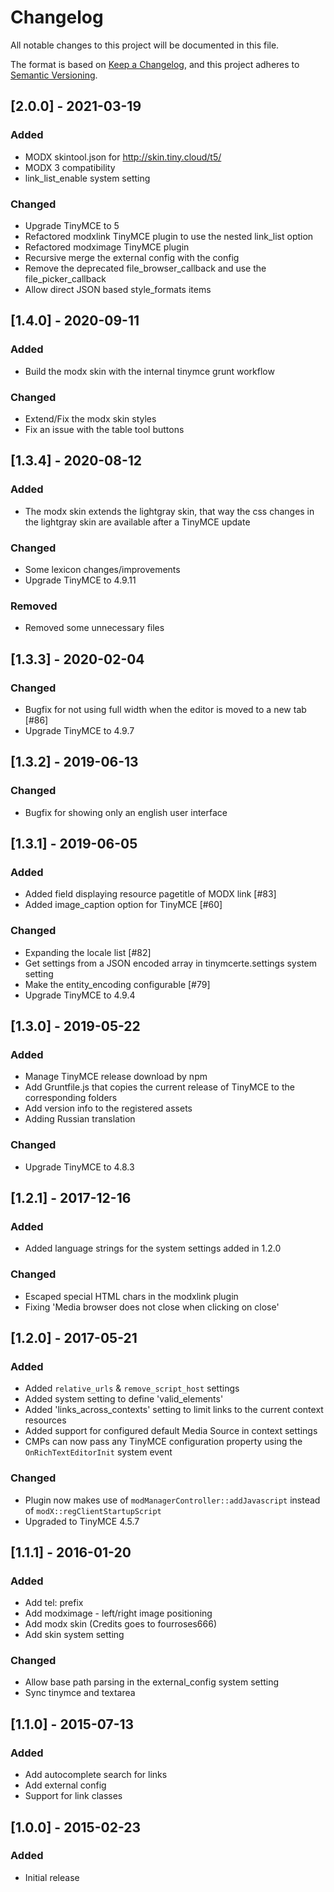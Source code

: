 # Changelog

All notable changes to this project will be documented in this file.

The format is based on [Keep a Changelog](https://keepachangelog.com/en/1.0.0/),
and this project adheres to [Semantic Versioning](https://semver.org/spec/v2.0.0.html).

## [2.0.0] - 2021-03-19

### Added

- MODX skintool.json for http://skin.tiny.cloud/t5/
- MODX 3 compatibility
- link_list_enable system setting

### Changed

- Upgrade TinyMCE to 5
- Refactored modxlink TinyMCE plugin to use the nested link_list option
- Refactored modximage TinyMCE plugin
- Recursive merge the external config with the config
- Remove the deprecated file_browser_callback and use the file_picker_callback 
- Allow direct JSON based style_formats items

## [1.4.0] - 2020-09-11

### Added

- Build the modx skin with the internal tinymce grunt workflow

### Changed

- Extend/Fix the modx skin styles
- Fix an issue with the table tool buttons

## [1.3.4] - 2020-08-12

### Added

- The modx skin extends the lightgray skin, that way the css changes in the lightgray skin are available after a TinyMCE update

### Changed

- Some lexicon changes/improvements
- Upgrade TinyMCE to 4.9.11

### Removed

- Removed some unnecessary files

## [1.3.3] - 2020-02-04

### Changed

- Bugfix for not using full width when the editor is moved to a new tab [#86]
- Upgrade TinyMCE to 4.9.7

## [1.3.2] - 2019-06-13

### Changed

- Bugfix for showing only an english user interface

## [1.3.1] - 2019-06-05

### Added

- Added field displaying resource pagetitle of MODX link [#83]
- Added image_caption option for TinyMCE [#60]

### Changed

- Expanding the locale list [#82]
- Get settings from a JSON encoded array in tinymcerte.settings system setting
- Make the entity_encoding configurable [#79]
- Upgrade TinyMCE to 4.9.4

## [1.3.0] - 2019-05-22

### Added

- Manage TinyMCE release download by npm
- Add Gruntfile.js that copies the current release of TinyMCE to the corresponding folders
- Add version info to the registered assets
- Adding Russian translation

### Changed

- Upgrade TinyMCE to 4.8.3

## [1.2.1] - 2017-12-16

### Added

- Added language strings for the system settings added in 1.2.0

### Changed

- Escaped special HTML chars in the modxlink plugin
- Fixing 'Media browser does not close when clicking on close'

## [1.2.0] - 2017-05-21

### Added

- Added `relative_urls` & `remove_script_host` settings
- Added system setting to define 'valid_elements'
- Added 'links_across_contexts' setting to limit links to the current context resources
- Added support for configured default Media Source in context settings
- CMPs can now pass any TinyMCE configuration property using the `OnRichTextEditorInit` system event

### Changed

- Plugin now makes use of `modManagerController::addJavascript` instead of `modX::regClientStartupScript`
- Upgraded to TinyMCE 4.5.7

## [1.1.1] - 2016-01-20

### Added

- Add tel: prefix
- Add modximage - left/right image positioning
- Add modx skin (Credits goes to fourroses666)
- Add skin system setting

### Changed

- Allow base path parsing in the external_config system setting
- Sync tinymce and textarea

## [1.1.0] - 2015-07-13

### Added

- Add autocomplete search for links
- Add external config
- Support for link classes

## [1.0.0] - 2015-02-23

### Added

- Initial release
